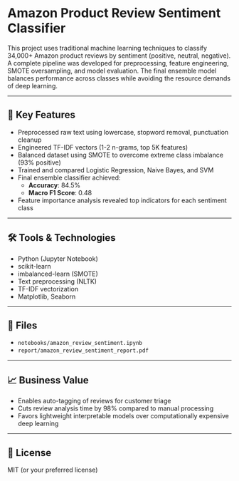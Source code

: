 # Amazon Product Review Sentiment Classifier

This project uses traditional machine learning techniques to classify 34,000+ Amazon product reviews by sentiment (positive, neutral, negative). A complete pipeline was developed for preprocessing, feature engineering, SMOTE oversampling, and model evaluation. The final ensemble model balances performance across classes while avoiding the resource demands of deep learning.

---

## 🚀 Key Features
- Preprocessed raw text using lowercase, stopword removal, punctuation cleanup
- Engineered TF-IDF vectors (1-2 n-grams, top 5K features)
- Balanced dataset using SMOTE to overcome extreme class imbalance (93% positive)
- Trained and compared Logistic Regression, Naive Bayes, and SVM
- Final ensemble classifier achieved:
  - **Accuracy**: 84.5%
  - **Macro F1 Score**: 0.48
- Feature importance analysis revealed top indicators for each sentiment class

---

## 🛠 Tools & Technologies
- Python (Jupyter Notebook)
- scikit-learn
- imbalanced-learn (SMOTE)
- Text preprocessing (NLTK)
- TF-IDF vectorization
- Matplotlib, Seaborn

---

## 📄 Files
- `notebooks/amazon_review_sentiment.ipynb` 
- `report/amazon_review_sentiment_report.pdf` 

---

## 📈 Business Value
- Enables auto-tagging of reviews for customer triage
- Cuts review analysis time by 98% compared to manual processing
- Favors lightweight interpretable models over computationally expensive deep learning

---

## 📜 License
MIT (or your preferred license)

